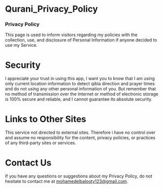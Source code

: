 # Qurani_Privacy_Policy
### Privacy Policy
This page is used to inform visitors regarding my policies with the collection, use, and disclosure of Personal Information if anyone decided to use my Service.

# Security

I appreciate your trust in using this app, I want you to know that I am using only current location information to detect qibla direction and prayer times and do not using any other personal information of you. But remember that no method of transmission over the Internet or method of electronic storage is 100% secure and reliable, and I cannot guarantee its absolute security.

# Links to Other Sites

This service not directed to external sites. Therefore i have no control over and assume no responsibility for the content, privacy policies, or practices of any third-party sites or services.

# Contact Us

If you have any questions or suggestions about my Privacy Policy, do not hesitate to contact me at mohamedelbalooty123@gmail.com.
